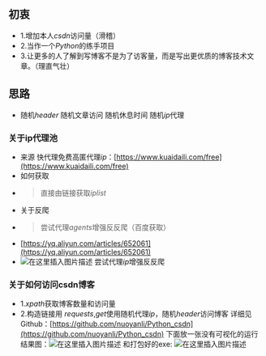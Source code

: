 ## 初衷
- 1.增加本人$csdn$访问量（滑稽）
- 2.当作一个$Python$的练手项目
- 3.让更多的人了解到写博客不是为了访客量，而是写出更优质的博客技术文章。（理直气壮）
## 思路 
- 随机$header$ 随机文章访问 随机休息时间 随机$ip$代理
### 关于ip代理池
- 来源
快代理免费高匿代理$ip$：[https://www.kuaidaili.com/free](https://www.kuaidaili.com/free)
- 如何获取
-  > 直接由链接获取$iplist$
- 关于反爬
- >尝试代理$agents$增强反反爬（百度获取）
- [https://yq.aliyun.com/articles/652061](https://yq.aliyun.com/articles/652061)
- ![在这里插入图片描述](https://img-blog.csdnimg.cn/20200205215316561.png?x-oss-process=image/watermark,type_ZmFuZ3poZW5naGVpdGk,shadow_10,text_aHR0cHM6Ly9ibG9nLmNzZG4ubmV0L251b3lhbmxp,size_16,color_FFFFFF,t_70)
尝试代理$ip$增强反反爬
### 关于如何访问csdn博客
- 1.$xpath$获取博客数量和访问量
- 2.构造链接用	$requests$,$get$使用随机代理$ip$，随机$header$访问博客
详细见Github：[https://github.com/nuoyanli/Python_csdn](https://github.com/nuoyanli/Python_csdn)
下面放一张没有可视化的运行结果图：![在这里插入图片描述](https://img-blog.csdnimg.cn/20200205215839738.png?x-oss-process=image/watermark,type_ZmFuZ3poZW5naGVpdGk,shadow_10,text_aHR0cHM6Ly9ibG9nLmNzZG4ubmV0L251b3lhbmxp,size_16,color_FFFFFF,t_70)
和打包好的exe:
![在这里插入图片描述](https://img-blog.csdnimg.cn/20200205215938412.png?x-oss-process=image/watermark,type_ZmFuZ3poZW5naGVpdGk,shadow_10,text_aHR0cHM6Ly9ibG9nLmNzZG4ubmV0L251b3lhbmxp,size_16,color_FFFFFF,t_70)